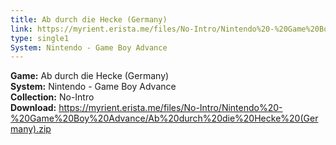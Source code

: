 ```yaml
---
title: Ab durch die Hecke (Germany)
link: https://myrient.erista.me/files/No-Intro/Nintendo%20-%20Game%20Boy%20Advance/Ab%20durch%20die%20Hecke%20(Germany).zip
type: single1
System: Nintendo - Game Boy Advance
---
```

<b>Game:</b> Ab durch die Hecke (Germany)<br>
<b>System:</b> Nintendo - Game Boy Advance<br>
<b>Collection:</b> No-Intro<br>
<b>Download:</b> https://myrient.erista.me/files/No-Intro/Nintendo%20-%20Game%20Boy%20Advance/Ab%20durch%20die%20Hecke%20(Germany).zip